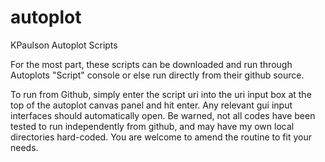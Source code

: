# autoplot
KPaulson Autoplot Scripts

For the most part, these scripts can be downloaded and run through Autoplots "Script" console or else run directly from their github source.

To run from Github, simply enter the script uri into the uri input box at the top of the autoplot canvas panel and hit enter. Any relevant gui input interfaces should automatically open. Be warned, not all codes have been tested to run independently from github, and may have my own local directories hard-coded. You are welcome to amend the routine to fit your needs.
